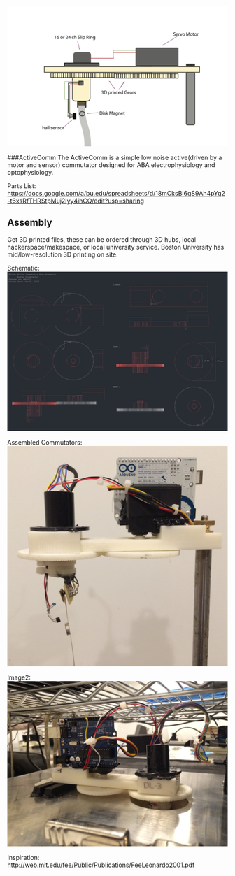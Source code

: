 
![ScreenShot](ActiveComm.jpg)


###ActiveComm
The ActiveComm is a simple low noise active(driven by a motor and sensor) commutator designed for ABA electrophysiology and optophysiology.

Parts List:
https://docs.google.com/a/bu.edu/spreadsheets/d/18mCksBi6qS9Ah4pYq2-t6xsRfTHRStpMuj2Iyy4ihCQ/edit?usp=sharing




## Assembly

 Get 3D printed files, these can be ordered through 3D hubs, local hackerspace/makespace, or local university service.
 Boston University has mid/low-resolution 3D printing  on site.


Schematic:
![ScreenShot](schematic.png)


Assembled Commutators:
![ScreenShot](IMG_1856.jpg)

Image2:
![ScreenShot](IMG_1862.jpg)


Inspiration:
http://web.mit.edu/fee/Public/Publications/FeeLeonardo2001.pdf
